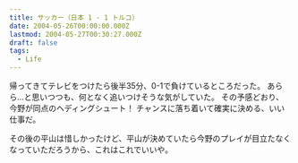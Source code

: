 ```yaml
---
title: サッカー（日本 1 - 1 トルコ）
date: 2004-05-26T00:00:00.000Z
lastmod: 2004-05-27T00:30:27.000Z
draft: false
tags:
  - Life
---
```


帰ってきてテレビをつけたら後半35分、0-1で負けているところだった。 あらら…と思いつつも、何となく追いつけそうな気がしていた。 その予感どおり、今野が同点のヘディングシュート！ チャンスに落ち着いて確実に決める、いい仕事だ。

その後の平山は惜しかったけど、平山が決めていたら今野のプレイが目立たなくなっていただろうから、これはこれでいいや。
